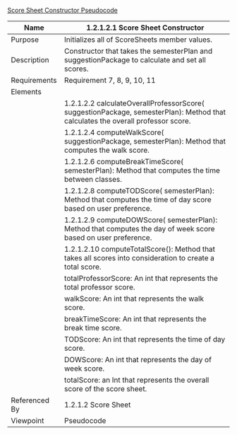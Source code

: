 [Score Sheet Constructor Pseudocode](TeamTwoFiles/1.2.1.2.1ScoreSheetConstructorPseudocode)

| Name | 1.2.1.2.1 Score Sheet Constructor |
| ----------- | ----------- |
| Purpose | Initializes all of ScoreSheets member values. |
| Description | Constructor that takes the semesterPlan and suggestionPackage to calculate and set all scores. |
| Requirements | Requirement 7, 8, 9, 10, 11 |
| Elements |
| | 1.2.1.2.2 calculateOverallProfessorScore( suggestionPackage, semesterPlan): Method that calculates the overall professor score. |
| | 1.2.1.2.4 computeWalkScore( suggestionPackage, semesterPlan): Method that computes the walk score. |
| | 1.2.1.2.6 computeBreakTimeScore( semesterPlan): Method that computes the time between classes. |
| | 1.2.1.2.8 computeTODScore( semesterPlan): Method that computes the time of day score based on user preference. |
| | 1.2.1.2.9 computeDOWScore( semesterPlan): Method that computes the day of week score based on user preference. |
| | 1.2.1.2.10 computeTotalScore(): Method that takes all scores into consideration to create a total score. |
| | totalProfessorScore: An int that represents the total professor score. |
| | walkScore: An int that represents the walk score. |
| | breakTimeScore: An int that represents the break time score. |
| | TODScore: An int that represents the time of day score. |
| | DOWScore: An int that represents the day of week score.  |
| | totalScore: an Int that represents the overall score of the score sheet. |
| Referenced By | 1.2.1.2 Score Sheet |
| Viewpoint | Pseudocode |
